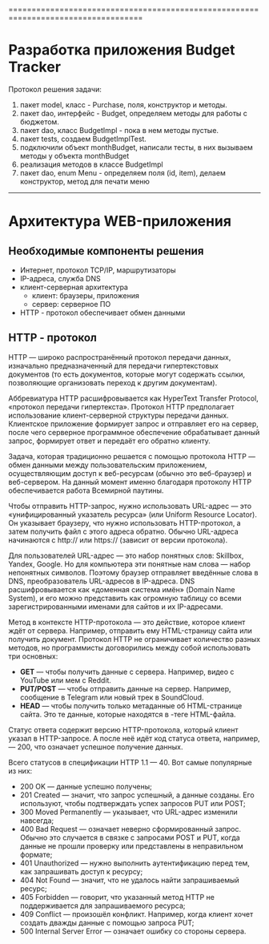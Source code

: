 

===================================================================================

# Разработка приложения Budget Tracker

Протокол решения задачи:

1. пакет model, класс - Purchase, поля, конструктор и методы.
2. пакет dao, интерфейс - Budget, определяем методы для работы с бюджетом.
3. пакет dao, класс BudgetImpl - пока в нем методы пустые.
4. пакет tests, создаем BudgetImplTest.
5. подключили объект monthBudget, написали тесты, в них вызываем методы у объекта monthBudget
6. реализация методов в классе BudgetImpl
7. пакет dao, enum Menu - определяем поля (id, item), делаем конструктор, метод для печати меню





-----------------------------------------------------------------------------------

# Архитектура WEB-приложения

## Необходимые компоненты решения
- Интернет, протокол TCP/IP, маршрутизаторы
- IP-адреса, служба DNS
- клиент-серверная архитектура
  - клиент: браузеры, приложения
  - сервер: серверное ПО 
- HTTP - протокол обеспечивает обмен данными

## HTTP - протокол

HTTP — широко распространённый протокол передачи данных, изначально предназначенный для передачи гипертекстовых документов (то есть документов, которые могут содержать ссылки, позволяющие организовать переход к другим документам).

Аббревиатура HTTP расшифровывается как HyperText Transfer Protocol, «протокол передачи гипертекста».
Протокол HTTP предполагает использование клиент-серверной структуры передачи данных. Клиентское приложение формирует запрос и отправляет его на сервер, после чего серверное программное обеспечение обрабатывает данный запрос, формирует ответ и передаёт его обратно клиенту.

Задача, которая традиционно решается с помощью протокола HTTP — обмен данными между пользовательским приложением, осуществляющим доступ к веб-ресурсам (обычно это веб-браузер) и веб-сервером. На данный момент именно благодаря протоколу HTTP обеспечивается работа Всемирной паутины.

Чтобы отправить HTTP-запрос, нужно использовать URL-адрес — это «унифицированный указатель ресурса» (или Uniform Resource Locator). Он указывает браузеру, что нужно использовать HTTP-протокол, а затем получить файл с этого адреса обратно. Обычно URL-адреса начинаются с http:// или https:// (зависит от версии протокола).

Для пользователей URL-адрес — это набор понятных слов: Skillbox, Yandex, Google. Но для компьютера эти понятные нам слова — набор непонятных символов. Поэтому браузер отправляет введённые слова в DNS, преобразователь URL-адресов в IP-адреса. DNS расшифровывается как «доменная система имён» (Domain Name System), и его можно представить как огромную таблицу со всеми зарегистрированными именами для сайтов и их IP-адресами.

Метод в контексте HTTP-протокола — это действие, которое клиент ждёт от сервера. Например, отправить ему HTML-страницу сайта или получить документ. Протокол HTTP не ограничивает количество разных методов, но программисты договорились между собой использовать три основных:

* **GET** — чтобы получить данные с сервера. Например, видео с YouTube или мем с Reddit.
* **PUT/POST** — чтобы отправить данные на сервер. Например, сообщение в Telegram или новый трек в SoundCloud.
* **HEAD** — чтобы получить только метаданные об HTML-странице сайта. Это те данные, которые находятся в <head>-теге HTML-файла.

Статус ответа содержит версию HTTP-протокола, который клиент указал в HTTP-запросе. А после неё идёт код статуса ответа, например, — 200, что означает успешное получение данных.

Всего статусов в спецификации HTTP 1.1 — 40. 
Вот самые популярные из них:

* 200 OK — данные успешно получены;
* 201 Created — значит, что запрос успешный, а данные созданы. Его используют, чтобы подтверждать успех запросов PUT или POST;
* 300 Moved Permanently — указывает, что URL-адрес изменили навсегда;
* 400 Bad Request — означает неверно сформированный запрос. Обычно это случается в связке с запросами POST и PUT, когда данные не прошли проверку или представлены в неправильном формате;
* 401 Unauthorized — нужно выполнить аутентификацию перед тем, как запрашивать доступ к ресурсу;
* 404 Not Found — значит, что не удалось найти запрашиваемый ресурс;
* 405 Forbidden — говорит, что указанный метод HTTP не поддерживается для запрашиваемого ресурса;
* 409 Conflict — произошёл конфликт. Например, когда клиент хочет создать дважды данные с помощью запроса PUT;
* 500 Internal Server Error — означает ошибку со стороны сервера.

